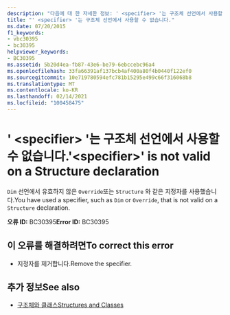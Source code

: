 ```yaml
---
description: "다음에 대 한 자세한 정보: ' <specifier> '는 구조체 선언에서 사용할 수 없습니다."
title: "' <specifier> '는 구조체 선언에서 사용할 수 없습니다."
ms.date: 07/20/2015
f1_keywords:
- vbc30395
- bc30395
helpviewer_keywords:
- BC30395
ms.assetid: 5b20d4ea-fb87-43e6-be79-6ebccebc96a4
ms.openlocfilehash: 33fa66391af137bcb4af400a80f4b0440f122ef0
ms.sourcegitcommit: 10e719780594efc781b15295e499c66f316068b8
ms.translationtype: MT
ms.contentlocale: ko-KR
ms.lasthandoff: 02/14/2021
ms.locfileid: "100458475"
---
```

# <a name="specifier-is-not-valid-on-a-structure-declaration"></a><span data-ttu-id="305c6-103">' \<specifier> '는 구조체 선언에서 사용할 수 없습니다.</span><span class="sxs-lookup"><span data-stu-id="305c6-103">'\<specifier>' is not valid on a Structure declaration</span></span>

<span data-ttu-id="305c6-104">`Dim` 선언에서 유효하지 않은 `Override`또는 `Structure` 와 같은 지정자를 사용했습니다.</span><span class="sxs-lookup"><span data-stu-id="305c6-104">You have used a specifier, such as `Dim` or `Override`, that is not valid on a `Structure` declaration.</span></span>  
  
 <span data-ttu-id="305c6-105">**오류 ID:** BC30395</span><span class="sxs-lookup"><span data-stu-id="305c6-105">**Error ID:** BC30395</span></span>  
  
## <a name="to-correct-this-error"></a><span data-ttu-id="305c6-106">이 오류를 해결하려면</span><span class="sxs-lookup"><span data-stu-id="305c6-106">To correct this error</span></span>  
  
- <span data-ttu-id="305c6-107">지정자를 제거합니다.</span><span class="sxs-lookup"><span data-stu-id="305c6-107">Remove the specifier.</span></span>  
  
## <a name="see-also"></a><span data-ttu-id="305c6-108">추가 정보</span><span class="sxs-lookup"><span data-stu-id="305c6-108">See also</span></span>

- [<span data-ttu-id="305c6-109">구조체와 클래스</span><span class="sxs-lookup"><span data-stu-id="305c6-109">Structures and Classes</span></span>](../programming-guide/language-features/data-types/structures-and-classes.md)
